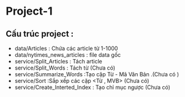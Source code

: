 # Project-1
## Cấu trúc project :
* data/Articles : Chứa các article từ 1-1000
* data/nytimes_news_articles : file data gốc
* service/Split_Articles : Tách article
* service/Split_Words : Tách từ  (Chưa có)
* service/Summarize_Words :Tạo cặp Từ - Mã Văn Bản .(Chưa có )
* service/Sort :Sắp xếp các cặp <Từ , MVB> (Chưa có)
* service/Create_Interted_Index : Tạo chỉ mục ngược (Chưa có)
